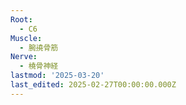```yaml
---
Root:
  - C6
Muscle:
  - 腕撓骨筋
Nerve:
  - 橈骨神経
lastmod: '2025-03-20'
last_edited: 2025-02-27T00:00:00.000Z
---
```



